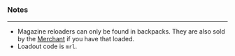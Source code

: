 ### Notes
---
- Magazine reloaders can only be found in backpacks. They are also sold by the [Merchant](https://gitlab.com/accensi/hd-addons/merchant) if you have that loaded.
- Loadout code is `mrl`.